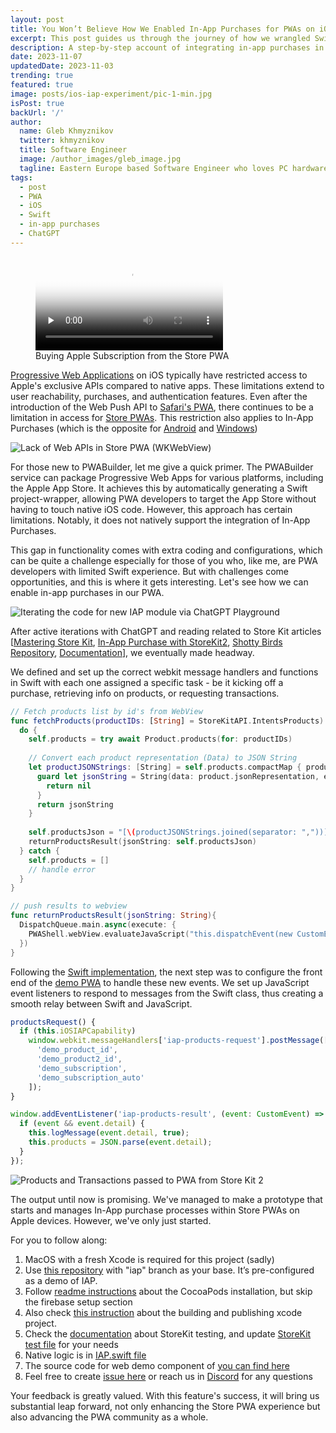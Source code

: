 ```yaml
---
layout: post
title: You Won’t Believe How We Enabled In-App Purchases for PWAs on iOS
excerpt: This post guides us through the journey of how we wrangled Swift to integrate in-app purchases in iOS PWAs.
description: A step-by-step account of integrating in-app purchases in iOS PWAs despite the restrictions.
date: 2023-11-07
updatedDate: 2023-11-03
trending: true
featured: true
image: posts/ios-iap-experiment/pic-1-min.jpg
isPost: true
backUrl: '/'
author:
  name: Gleb Khmyznikov
  twitter: khmyznikov
  title: Software Engineer
  image: /author_images/gleb_image.jpg
  tagline: Eastern Europe based Software Engineer who loves PC hardware, gaming handhelds, classic cars and web technologies.
tags:
  - post
  - PWA
  - iOS
  - Swift
  - in-app purchases
  - ChatGPT
---
```


<figure>
  <video preload="none" controls poster="/posts/ios-iap-experiment/pic-1-min.jpg">
    <source src="/posts/ios-iap-experiment/video.webm" type="video/webm">
  </video>
  <figcaption>Buying Apple Subscription from the Store PWA</figcaption>
</figure>

[Progressive Web Applications](https://docs.pwabuilder.com/#/home/pwa-intro) on iOS typically have restricted access to Apple's exclusive APIs compared to native apps. These limitations extend to user reachability, purchases, and authentication features. Even after the introduction of the Web Push API to [Safari's PWA](https://www.macrumors.com/how-to/use-web-apps-iphone-ipad/), there continues to be a limitation in access for [Store PWAs](https://docs.pwabuilder.com/#/builder/app-store?id=publishing-pwas-to-the-app-store). This restriction also applies to In-App Purchases (which is the opposite for [Android](https://chromeos.dev/en/publish/pwa-play-billing) and [Windows](https://blogs.windows.com/msedgedev/2023/05/23/microsoft-edge-build-2023-innovations-in-ai-productivity-management-sidebar-apps/#digitalgoods:~:text=Digital%20goods%20API%20support%20for%20in%2Dapp%20purchases%20is%20coming%20to%20Microsoft%20Edge%20Progressive%20Web%20Apps%20(PWAs)%20published%20on%20Microsoft%20Store))

![Lack of Web APIs in Store PWA (WKWebView)](/posts/ios-iap-experiment/pic-2-min.jpg)

For those new to PWABuilder, let me give a quick primer. The PWABuilder service can package Progressive Web Apps for various platforms, including the Apple App Store. It achieves this by automatically generating a Swift project-wrapper, allowing PWA developers to target the App Store without having to touch native iOS code. However, this approach has certain limitations. Notably, it does not natively support the integration of In-App Purchases.

This gap in functionality comes with extra coding and configurations, which can be quite a challenge especially for those of you who, like me, are PWA developers with limited Swift experience. But with challenges come opportunities, and this is where it gets interesting. Let's see how we can enable in-app purchases in our PWA.

![Iterating the code for new IAP module via ChatGPT Playground](/posts/ios-iap-experiment/pic-3-min.jpg)

After active iterations with ChatGPT and reading related to Store Kit articles [[Mastering Store Kit](https://swiftwithmajid.com/2023/08/01/mastering-storekit2/), [In-App Purchase with StoreKit2](https://santoshbotre01.medium.com/in-app-purchase-with-storekit-2-using-xcode-locally-without-appstore-connect-account-391b01cfbeda), [Shotty Birds Repository](https://github.com/4Stryngs/shotty-bird-ios/blob/master/Shotty%20Bird%20Shared/In-App%20Puchases/StoreManager.swift), [Documentation](https://developer.apple.com/documentation/storekit/in-app_purchase/implementing_a_store_in_your_app_using_the_storekit_api)], we eventually made headway.

We defined and set up the correct webkit message handlers and functions in Swift with each one assigned a specific task - be it kicking off a purchase, retrieving info on products, or requesting transactions.

```swift
// Fetch products list by id's from WebView
func fetchProducts(productIDs: [String] = StoreKitAPI.IntentsProducts) async {
  do {
    self.products = try await Product.products(for: productIDs)
    
    // Convert each product representation (Data) to JSON String
    let productJSONStrings: [String] = self.products.compactMap { product in
      guard let jsonString = String(data: product.jsonRepresentation, encoding: .utf8) else {
        return nil
      }
      return jsonString
    }
    
    self.productsJson = "[\(productJSONStrings.joined(separator: ","))]"
    returnProductsResult(jsonString: self.productsJson)
  } catch {
    self.products = []
    // handle error
  }
}

// push results to webview
func returnProductsResult(jsonString: String){
  DispatchQueue.main.async(execute: {
    PWAShell.webView.evaluateJavaScript("this.dispatchEvent(new CustomEvent('iap-products-result', { detail: '\(jsonString)' }))")
  })
}
```

Following the [Swift implementation](https://github.com/khmyznikov/ios-pwa-wrap/tree/iap), the next step was to configure the front end of the [demo PWA](https://github.com/khmyznikov/ios-pwa-shell) to handle these new events. We set up JavaScript event listeners to respond to messages from the Swift class, thus creating a smooth relay between Swift and JavaScript.

```javascript
productsRequest() {
  if (this.iOSIAPCapability)
    window.webkit.messageHandlers['iap-products-request'].postMessage([
      'demo_product_id', 
      'demo_product2_id',
      'demo_subscription',
      'demo_subscription_auto'
    ]);
}

window.addEventListener('iap-products-result', (event: CustomEvent) => {
  if (event && event.detail) {
    this.logMessage(event.detail, true);
    this.products = JSON.parse(event.detail);
  }
});

```

![Products and Transactions passed to PWA from Store Kit 2](/posts/ios-iap-experiment/pic-4-min.jpg)

The output until now is promising. We've managed to make a prototype that starts and manages In-App purchase processes within Store PWAs on Apple devices. However, we've only just started.

For you to follow along:
1. MacOS with a fresh Xcode is required for this project (sadly)
2. Use [this repository](https://github.com/khmyznikov/ios-pwa-wrap/tree/iap) with "iap" branch as your base. It’s pre-configured as a demo of IAP.
3. Follow [readme instructions](https://github.com/khmyznikov/ios-pwa-wrap/tree/iap#readme) about the CocoaPods installation, but skip the firebase setup section
4. Also check [this instruction](https://docs.pwabuilder.com/#/builder/app-store?id=building-your-app) about the building and publishing xcode project.
5. Check the [documentation](https://developer.apple.com/documentation/xcode/setting-up-storekit-testing-in-xcode/) about StoreKit testing, and update [StoreKit test file](https://github.com/khmyznikov/ios-pwa-wrap/blob/iap/pwaShellStore.storekit) for your needs
6. Native logic is in [IAP.swift file](https://github.com/khmyznikov/ios-pwa-wrap/blob/iap/pwa-shell/IAP.swift)
7. The source code for web demo component of [you can find here](https://github.com/khmyznikov/ios-pwa-shell/blob/main/src/components/in-app-purchase.ts)
8. Feel free to create [issue here](https://github.com/khmyznikov/ios-pwa-wrap/issues) or reach us in [Discord](https://aka.ms/pwabuilderdiscord) for any questions 

Your feedback is greatly valued. With this feature's success, it will bring us substantial leap forward, not only enhancing the Store PWA experience but also advancing the PWA community as a whole.